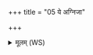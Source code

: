 +++
title = "05 ये अग्निजा"

+++
<details><summary>मूलम् (WS)</summary>

ये अग्निजा ओषधीजाहीनां ये अभ्रजा विद्युत आबभूवुः ।  
येषां जातानि बहुधा बहूनि तेभ्यः सर्पेभ्यो नमसा विधेम ॥ ॥ ५ ॥
</details>